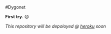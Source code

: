 
#Dygonet

**First try.**  :smile:

*This repository will be depoloyed @ [heroku](https://www.heroku.com) soon*


